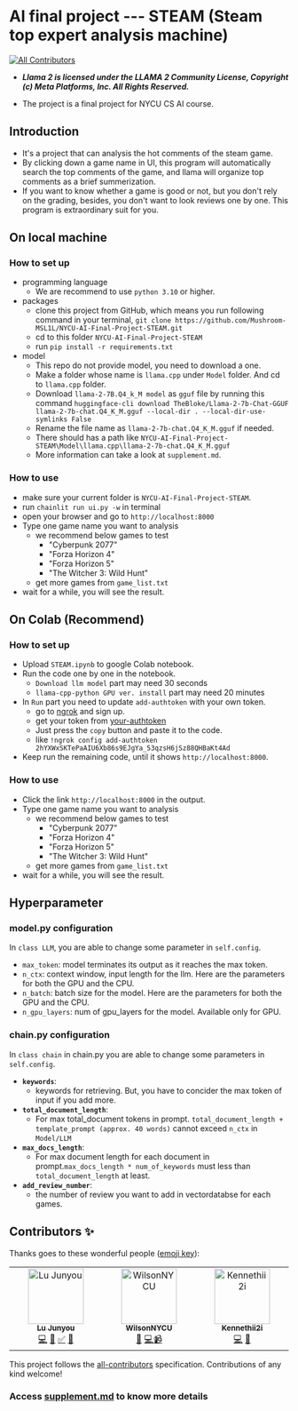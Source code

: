 # AI final project --- STEAM (Steam top expert analysis machine)
<!-- ALL-CONTRIBUTORS-BADGE:START - Do not remove or modify this section -->
[![All Contributors](https://img.shields.io/badge/all_contributors-1-orange.svg?style=flat-square)](#contributors-)
<!-- ALL-CONTRIBUTORS-BADGE:END -->
* ***Llama 2 is licensed under the LLAMA 2 Community License, Copyright (c) Meta Platforms, Inc. All Rights Reserved.***

* The project is a final project for NYCU CS AI course.

## Introduction
* It's a project that can analysis the hot comments of the steam game.
* By clicking down a game name in UI, this program will automatically search the top comments of the game, and llama will organize top comments as a brief summerization. 
* If you want to know whether a game is good or not, but you don't rely on the grading, besides, you don't want to look reviews one by one. This program is extraordinary suit for you. 

## On local machine
### How to set up 
* programming language
    * We are recommend to use `python 3.10` or higher.
* packages 
    * clone this project from GitHub, which means you run following command in your terminal, `git clone https://github.com/Mushroom-MSL1L/NYCU-AI-Final-Project-STEAM.git`
    * cd to this folder `NYCU-AI-Final-Project-STEAM`
    * run `pip install -r requirements.txt`
* model
    * This repo do not provide model, you need to download a one.
    * Make a folder whose name is `llama.cpp` under ```Model``` folder. And cd to `llama.cpp` folder.
    * Download ```llama-2-7B.Q4_k_M model``` as ```gguf``` file by running this command `huggingface-cli download TheBloke/Llama-2-7b-Chat-GGUF llama-2-7b-chat.Q4_K_M.gguf --local-dir . --local-dir-use-symlinks False` 
    * Rename the file name as `llama-2-7b-chat.Q4_K_M.gguf` if needed.
    * There should has a path like ```NYCU-AI-Final-Project-STEAM\Model\llama.cpp\llama-2-7b-chat.Q4_K_M.gguf```
    * More information can take a look at `supplement.md`.
### How to use 
* make sure your current folder is `NYCU-AI-Final-Project-STEAM`.
* run `chainlit run ui.py -w` in terminal
* open your browser and go to `http://localhost:8000`
* Type one game name you want to analysis
    * we recommend below games to test
        * "Cyberpunk 2077"
        * "Forza Horizon 4"
        * "Forza Horizon 5"
        * "The Witcher 3: Wild Hunt"
    * get more games from `game_list.txt`
* wait for a while, you will see the result.

## On Colab (Recommend)
### How to set up
* Upload `STEAM.ipynb` to google Colab notebook.
* Run the code one by one in the notebook.
    * `Download llm model` part may need 30 seconds
    * `llama-cpp-python GPU ver. install` part may need 20 minutes
* In `Run` part you need to update `add-authtoken` with your own token.
    * go to [ngrok](https://ngrok.com/) and sign up.
    * get your token from [your-authtoken](https://dashboard.ngrok.com/get-started/your-authtoken)
    * Just press the `copy` button and paste it to the code.
    * like `!ngrok config add-authtoken 2hYXWxSKTePaAIU6Xb86s9EJgYa_53qzsH6jSz88QHBaKt4Ad`
* Keep run the remaining code, until it shows `http://localhost:8000`.
### How to use
* Click the link `http://localhost:8000` in the output.
* Type one game name you want to analysis
    * we recommend below games to test
        * "Cyberpunk 2077"
        * "Forza Horizon 4"
        * "Forza Horizon 5"
        * "The Witcher 3: Wild Hunt"
    * get more games from `game_list.txt`
* wait for a while, you will see the result.

## Hyperparameter
### model.py configuration
  In `class LLM`, you are able to change some parameter in `self.config`.
  * `max_token`: model terminates its output as it reaches the max token.
  * `n_ctx`: context window, input length for the llm. Here are the parameters for both the GPU and the CPU.
  * `n_batch`: batch size for the model. Here are the parameters for both the GPU and the CPU.
  * `n_gpu_layers`: num of gpu_layers for the model. Available only for GPU.
### chain.py configuration
 In `class chain` in chain.py you are able to change some parameters in `self.config`. 
* **`keywords`**: 
  * keywords for retrieving. But, you have to concider the max token of input if you add more.
* **`total_document_length`**: 
  * For max total_document tokens in prompt. 
  `total_document_length + template_prompt (approx. 40 words)` cannot exceed `n_ctx` in `Model/LLM`
* **`max_docs_length`**: 
  * For max document length for each document in prompt.`max_docs_length * num_of_keywords` must less than `total_document_length` at least.
* **`add_review_number`**: 
  * the number of review you want to add in vectordatabse for each games.

## Contributors ✨

Thanks goes to these wonderful people ([emoji key](https://allcontributors.org/docs/en/emoji-key)):

<!-- ALL-CONTRIBUTORS-LIST:START - Do not remove or modify this section -->
<!-- prettier-ignore-start -->
<!-- markdownlint-disable -->
<table>
  <tbody>
    <tr>
      <td align="center" valign="top" width="14.28%"><a href="https://github.com/Mushroom-MSL1L"><img src="https://avatars.githubusercontent.com/u/136601880?v=4?s=100" width="100px;" alt="Lu Junyou"/><br /><sub><b>Lu Junyou</b></sub></a><br /><a href="https://github.com/Mushroom-MSL1L/NYCU-AI-Final-Project-STEAM/commits?author=Mushroom-MSL1L" title="Code">💻</a> <a href="https://github.com/Mushroom-MSL1L/NYCU-AI-Final-Project-STEAM/issues?q=author%3AMushroom-MSL1L" title="Bug reports">🐛</a> <a href="#tutorial-Mushroom-MSL1L" title="Tutorials">✅</a> <a href="https://github.com/Mushroom-MSL1L/NYCU-AI-Final-Project-STEAM/pulls?q=is%3Apr+reviewed-by%3AMushroom-MSL1L" title="Reviewed Pull Requests">👀</a></td>
      <td align="center" valign="top" width="14.28%"><a href="https://github.com/WilsonNYCU"><img src="https://avatars.githubusercontent.com/u/166817905?v=4?s=100" width="100px;" alt="WilsonNYCU"/><br /><sub><b>WilsonNYCU</b></sub></a><br /><a href="#talk-WilsonNYCU" title="Talks">📢</a> <a href="https://github.com/Mushroom-MSL1L/NYCU-AI-Final-Project-STEAM/commits?author=WilsonNYCU" title="Code">💻</a><a href="https://github.com/Mushroom-MSL1L/NYCU-AI-Final-Project-STEAM/commits?author=WilsonNYCU" title="Video">📹</a></td>
       <td align="center" valign="top" width="14.28%"><a href="https://github.com/Kennethii2i"><img src="https://avatars.githubusercontent.com/u/125580757?v=4?s=100" width="100px;" alt="Kennethii2i"/><br /><sub><b>Kennethii2i</b></sub></a><br /><a href="https://github.com/Mushroom-MSL1L/NYCU-AI-Final-Project-STEAM/commits?author=Kennethii2i" title="Code">💻</a> <a href="#maintenance-Kennethii2i" title="Maintenance">🚧</a></td>
    </tr>
  </tbody>
</table>
<!-- markdownlint-restore -->
<!-- prettier-ignore-end -->

<!-- ALL-CONTRIBUTORS-LIST:END -->

This project follows the [all-contributors](https://github.com/all-contributors/all-contributors) specification. Contributions of any kind welcome!

### Access [supplement.md](https://github.com/Mushroom-MSL1L/NYCU-AI-Final-Project-STEAM/blob/dev.ver1/supplement.md) to know more details
